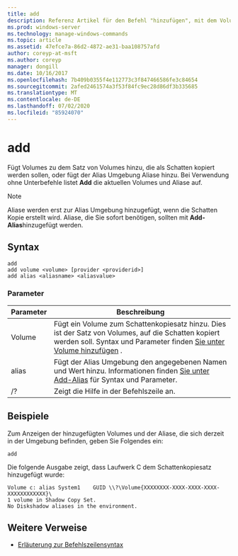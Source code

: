 ```yaml
---
title: add
description: Referenz Artikel für den Befehl "hinzufügen", mit dem Volumes zu der Gruppe von Volumes hinzugefügt werden, die als Schatten kopiert werden sollen, oder um Aliase zur Alias Umgebung hinzuzufügen.
ms.prod: windows-server
ms.technology: manage-windows-commands
ms.topic: article
ms.assetid: 47efce7a-86d2-4872-ae31-baa108757afd
author: coreyp-at-msft
ms.author: coreyp
manager: dongill
ms.date: 10/16/2017
ms.openlocfilehash: 7b409b0355f4e112773c3f847466586fe3c84654
ms.sourcegitcommit: 2afed2461574a3f53f84fc9ec28d86df3b335685
ms.translationtype: MT
ms.contentlocale: de-DE
ms.lasthandoff: 07/02/2020
ms.locfileid: "85924070"
---
```

# <a name="add"></a>add

Fügt Volumes zu dem Satz von Volumes hinzu, die als Schatten kopiert werden sollen, oder fügt der Alias Umgebung Aliase hinzu. Bei Verwendung ohne Unterbefehle listet **Add** die aktuellen Volumes und Aliase auf.

> [!NOTE]
> Aliase werden erst zur Alias Umgebung hinzugefügt, wenn die Schatten Kopie erstellt wird. Aliase, die Sie sofort benötigen, sollten mit **Add-Alias**hinzugefügt werden.

## <a name="syntax"></a>Syntax

```
add
add volume <volume> [provider <providerid>]
add alias <aliasname> <aliasvalue>
```

### <a name="parameters"></a>Parameter

| Parameter | Beschreibung |
| ---------- | ----------- |
| Volume | Fügt ein Volume zum Schattenkopiesatz hinzu. Dies ist der Satz von Volumes, auf die Schatten kopiert werden soll. Syntax und Parameter finden [Sie unter Volume hinzufügen](add-volume.md) . |
| alias | Fügt der Alias Umgebung den angegebenen Namen und Wert hinzu. Informationen finden [Sie unter Add-Alias](add-alias.md) für Syntax und Parameter. |
| /? | Zeigt die Hilfe in der Befehlszeile an. |

## <a name="examples"></a>Beispiele

Zum Anzeigen der hinzugefügten Volumes und der Aliase, die sich derzeit in der Umgebung befinden, geben Sie Folgendes ein:

```
add
```

Die folgende Ausgabe zeigt, dass Laufwerk C dem Schattenkopiesatz hinzugefügt wurde:

```
Volume c: alias System1    GUID \\?\Volume{XXXXXXXX-XXXX-XXXX-XXXX-XXXXXXXXXXXX}\
1 volume in Shadow Copy Set.
No Diskshadow aliases in the environment.
```

## <a name="additional-references"></a>Weitere Verweise

- [Erläuterung zur Befehlszeilensyntax](command-line-syntax-key.md)